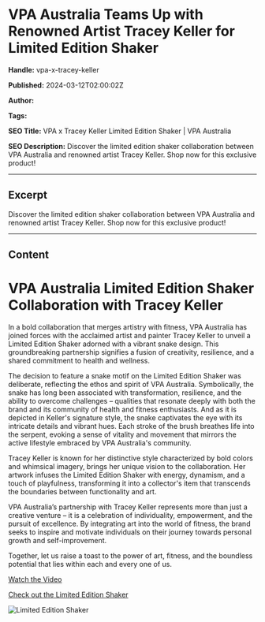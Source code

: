 # VPA Australia Teams Up with Renowned Artist Tracey Keller for Limited Edition Shaker

**Handle:** vpa-x-tracey-keller

**Published:** 2024-03-12T02:00:02Z

**Author:**  

**Tags:** 

**SEO Title:** VPA x Tracey Keller Limited Edition Shaker | VPA Australia

**SEO Description:** Discover the limited edition shaker collaboration between VPA Australia and renowned artist Tracey Keller. Shop now for this exclusive product!

---

## Excerpt

Discover the limited edition shaker collaboration between VPA Australia and renowned artist Tracey Keller. Shop now for this exclusive product!

---

## Content

# VPA Australia Limited Edition Shaker Collaboration with Tracey Keller

In a bold collaboration that merges artistry with fitness, VPA Australia has joined forces with the acclaimed artist and painter Tracey Keller to unveil a Limited Edition Shaker adorned with a vibrant snake design. This groundbreaking partnership signifies a fusion of creativity, resilience, and a shared commitment to health and wellness.

The decision to feature a snake motif on the Limited Edition Shaker was deliberate, reflecting the ethos and spirit of VPA Australia. Symbolically, the snake has long been associated with transformation, resilience, and the ability to overcome challenges – qualities that resonate deeply with both the brand and its community of health and fitness enthusiasts. And as it is depicted in Keller's signature style, the snake captivates the eye with its intricate details and vibrant hues. Each stroke of the brush breathes life into the serpent, evoking a sense of vitality and movement that mirrors the active lifestyle embraced by VPA Australia's community.

Tracey Keller is known for her distinctive style characterized by bold colors and whimsical imagery, brings her unique vision to the collaboration. Her artwork infuses the Limited Edition Shaker with energy, dynamism, and a touch of playfulness, transforming it into a collector's item that transcends the boundaries between functionality and art.

VPA Australia’s partnership with Tracey Keller represents more than just a creative venture – it is a celebration of individuality, empowerment, and the pursuit of excellence. By integrating art into the world of fitness, the brand seeks to inspire and motivate individuals on their journey towards personal growth and self-improvement.

Together, let us raise a toast to the power of art, fitness, and the boundless potential that lies within each and every one of us.

[Watch the Video](https://player.vimeo.com/video/921944143?autoplay=0&loop=0&transparent=0)

[Check out the Limited Edition Shaker](https://www.vpa.com.au/collections/afterpay-day-sale)

![Limited Edition Shaker](https://i.shgcdn.com/f87fff28-17f9-497e-bbe3-ffcbfc6a5b14/-/format/auto/-/preview/3000x3000/-/quality/lighter/)

